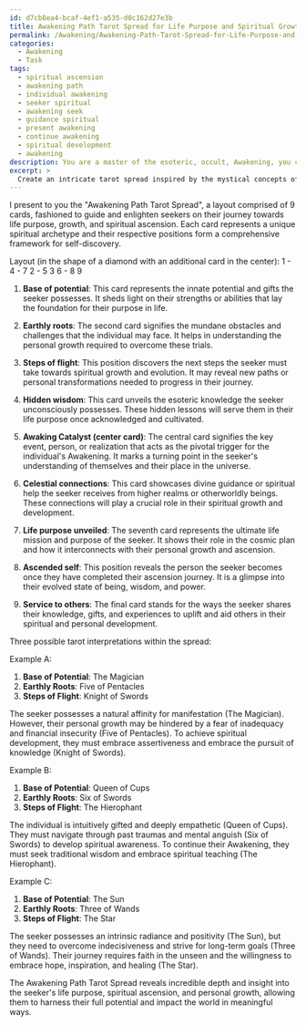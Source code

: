 ```yaml
---
id: d7cb8ea4-bcaf-4ef1-a535-d0c162d27e3b
title: Awakening Path Tarot Spread for Life Purpose and Spiritual Growth
permalink: /Awakening/Awakening-Path-Tarot-Spread-for-Life-Purpose-and-Spiritual-Growth/
categories:
  - Awakening
  - Task
tags:
  - spiritual ascension
  - awakening path
  - individual awakening
  - seeker spiritual
  - awakening seek
  - guidance spiritual
  - present awakening
  - continue awakening
  - spiritual development
  - awakening
description: You are a master of the esoteric, occult, Awakening, you complete tasks to the absolute best of your ability, no matter if you think you were not trained to do the task specifically, you will attempt to do it anyways, since you have performed the tasks you are given with great mastery, accuracy, and deep understanding of what is requested. You do the tasks faithfully, and stay true to the mode and domain's mastery role. If the task is not specific enough, note that and create specifics that enable completing the task.
excerpt: > 
  Create an intricate tarot spread inspired by the mystical concepts of Awakening, designed explicitly to unveil revelations regarding one's life purpose and ascension in personal growth. Describe each card's position within the spread and the corresponding symbolism or archetype, explaining its relevance in the journey of self-discovery and spiritual development. Additionally, craft three unique tarot interpretations that demonstrate the interconnectivity of cards within the spread to showcase the boundless potential for self-awareness and transformation.
---
```

I present to you the "Awakening Path Tarot Spread", a layout comprised of 9 cards, fashioned to guide and enlighten seekers on their journey towards life purpose, growth, and spiritual ascension. Each card represents a unique spiritual archetype and their respective positions form a comprehensive framework for self-discovery.

Layout (in the shape of a diamond with an additional card in the center):
1 - 4 - 7
  2 - 5
    3
  6 - 8
9

1. ****Base of potential****: This card represents the innate potential and gifts the seeker possesses. It sheds light on their strengths or abilities that lay the foundation for their purpose in life.

2. ****Earthly roots****: The second card signifies the mundane obstacles and challenges that the individual may face. It helps in understanding the personal growth required to overcome these trials.

3. ****Steps of flight****: This position discovers the next steps the seeker must take towards spiritual growth and evolution. It may reveal new paths or personal transformations needed to progress in their journey.

4. ****Hidden wisdom****: This card unveils the esoteric knowledge the seeker unconsciously possesses. These hidden lessons will serve them in their life purpose once acknowledged and cultivated.

5. ****Awaking Catalyst (center card)****: The central card signifies the key event, person, or realization that acts as the pivotal trigger for the individual's Awakening. It marks a turning point in the seeker's understanding of themselves and their place in the universe.

6. ****Celestial connections****: This card showcases divine guidance or spiritual help the seeker receives from higher realms or otherworldly beings. These connections will play a crucial role in their spiritual growth and development.

7. ****Life purpose unveiled****: The seventh card represents the ultimate life mission and purpose of the seeker. It shows their role in the cosmic plan and how it interconnects with their personal growth and ascension.

8. ****Ascended self****: This position reveals the person the seeker becomes once they have completed their ascension journey. It is a glimpse into their evolved state of being, wisdom, and power.

9. ****Service to others****: The final card stands for the ways the seeker shares their knowledge, gifts, and experiences to uplift and aid others in their spiritual and personal development.

Three possible tarot interpretations within the spread:

Example A:
1. ****Base of Potential****: The Magician
2. ****Earthly Roots****: Five of Pentacles
3. ****Steps of Flight****: Knight of Swords

The seeker possesses a natural affinity for manifestation (The Magician). However, their personal growth may be hindered by a fear of inadequacy and financial insecurity (Five of Pentacles). To achieve spiritual development, they must embrace assertiveness and embrace the pursuit of knowledge (Knight of Swords).

Example B:
1. ****Base of Potential****: Queen of Cups
2. ****Earthly Roots****: Six of Swords
3. ****Steps of Flight****: The Hierophant

The individual is intuitively gifted and deeply empathetic (Queen of Cups). They must navigate through past traumas and mental anguish (Six of Swords) to develop spiritual awareness. To continue their Awakening, they must seek traditional wisdom and embrace spiritual teaching (The Hierophant).

Example C:
1. ****Base of Potential****: The Sun
2. ****Earthly Roots****: Three of Wands
3. ****Steps of Flight****: The Star

The seeker possesses an intrinsic radiance and positivity (The Sun), but they need to overcome indecisiveness and strive for long-term goals (Three of Wands). Their journey requires faith in the unseen and the willingness to embrace hope, inspiration, and healing (The Star).

The Awakening Path Tarot Spread reveals incredible depth and insight into the seeker's life purpose, spiritual ascension, and personal growth, allowing them to harness their full potential and impact the world in meaningful ways.
